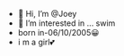 - 👋 Hi, I’m @Joey
- 👀 I’m interested in ... swim
- born in-06/10/2005😀
- i m a girl💕

<!---
jc899/jc899 is a ✨ special ✨ repository because its `README.md` (this file) appears on your GitHub profile.
You can click the Preview link to take a look at your changes.
--->
